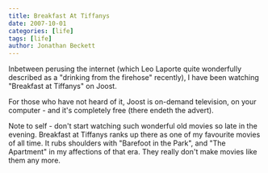 ```yaml
---
title: Breakfast At Tiffanys
date: 2007-10-01
categories: [life]
tags: [life]
author: Jonathan Beckett
---
```


Inbetween perusing the internet (which Leo Laporte quite wonderfully described as a "drinking from the firehose" recently), I have been watching "Breakfast at Tiffanys" on Joost.

For those who have not heard of it, Joost is on-demand television, on your computer - and it's completely free (there endeth the advert).

Note to self - don't start watching such wonderful old movies so late in the evening. Breakfast at Tiffanys ranks up there as one of my favourite movies of all time. It rubs shoulders with "Barefoot in the Park", and "The Apartment" in my affections of that era. They really don't make movies like them any more.